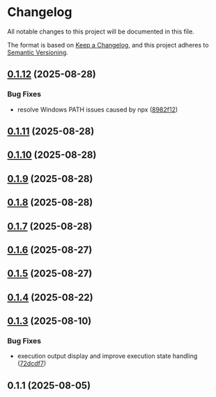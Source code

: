# Changelog

All notable changes to this project will be documented in this file.

The format is based on [Keep a Changelog](https://keepachangelog.com/en/1.0.0/),
and this project adheres to [Semantic Versioning](https://semver.org/spec/v2.0.0.html).



## [0.1.12](https://github.com/nacal/runbook-admin/compare/v0.1.11...v0.1.12) (2025-08-28)


### Bug Fixes

* resolve Windows PATH issues caused by npx ([8982f12](https://github.com/nacal/runbook-admin/commit/8982f12d951f6a89a4a5e02ccda22944a3e88151))

## [0.1.11](https://github.com/nacal/runbook-admin/compare/v0.1.10...v0.1.11) (2025-08-28)

## [0.1.10](https://github.com/nacal/runbook-admin/compare/v0.1.9...v0.1.10) (2025-08-28)

## [0.1.9](https://github.com/nacal/runbook-admin/compare/v0.1.8...v0.1.9) (2025-08-28)

## [0.1.8](https://github.com/nacal/runbook-admin/compare/v0.1.7...v0.1.8) (2025-08-28)

## [0.1.7](https://github.com/nacal/runbook-admin/compare/v0.1.6...v0.1.7) (2025-08-28)

## [0.1.6](https://github.com/nacal/runbook-admin/compare/v0.1.5...v0.1.6) (2025-08-27)

## [0.1.5](https://github.com/nacal/runbook-admin/compare/v0.1.4...v0.1.5) (2025-08-27)

## [0.1.4](https://github.com/nacal/runbook-admin/compare/v0.1.3...v0.1.4) (2025-08-22)

## [0.1.3](https://github.com/nacal/runbook-admin/compare/v0.1.1...v0.1.3) (2025-08-10)


### Bug Fixes

* execution output display and improve execution state handling ([72dcdf7](https://github.com/nacal/runbook-admin/commit/72dcdf7a1ba8b0f69d39f015473949e9591190bc))

## 0.1.1 (2025-08-05)

